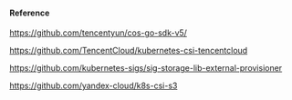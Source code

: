 


#### Reference

https://github.com/tencentyun/cos-go-sdk-v5/

https://github.com/TencentCloud/kubernetes-csi-tencentcloud

https://github.com/kubernetes-sigs/sig-storage-lib-external-provisioner

https://github.com/yandex-cloud/k8s-csi-s3